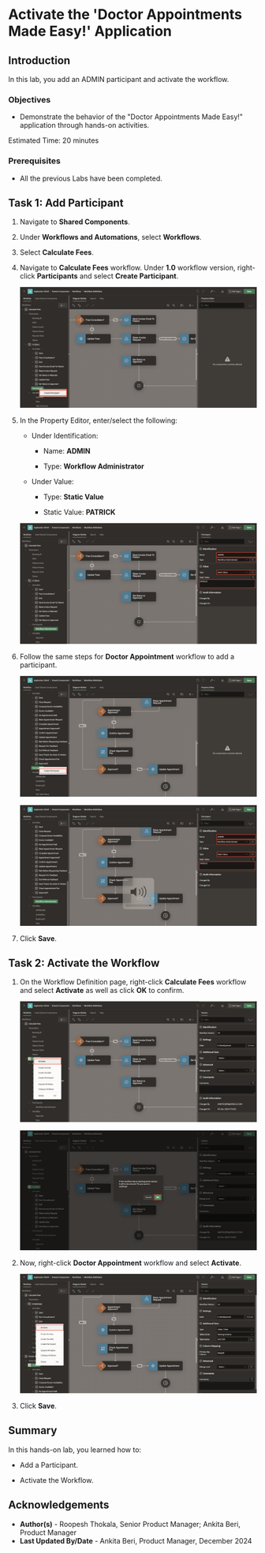 # Activate the 'Doctor Appointments Made Easy!' Application

## Introduction

In this lab, you add an ADMIN participant and activate the workflow.

### Objectives

- Demonstrate the behavior of the "Doctor Appointments Made Easy!" application through hands-on activities.

Estimated Time: 20 minutes

### Prerequisites

- All the previous Labs have been completed.

## Task 1: Add Participant

1. Navigate to **Shared Components**.

2. Under **Workflows and Automations**, select **Workflows**.

3. Select **Calculate Fees**.

4. Navigate to **Calculate Fees** workflow. Under **1.0** workflow version, right-click **Participants** and select **Create Participant**.

    ![wait for feedback](./images/create-participant.png " ")

5. In the Property Editor, enter/select the following:

    - Under Identification:

        - Name: **ADMIN**

        - Type: **Workflow Administrator**

    - Under Value:

        - Type: **Static Value**

        - Static Value: **PATRICK**

    ![wait for feedback](./images/workflow-admin.png " ")

6. Follow the same steps for **Doctor Appointment** workflow to add a participant.

    ![wait for feedback](./images/create-part.png " ")

    ![wait for feedback](./images/workflow-admin2.png " ")

7. Click **Save**.

## Task 2: Activate the Workflow

1. On the Workflow Definition page, right-click **Calculate Fees** workflow and select **Activate** as well as click **OK** to confirm.

    ![wait for feedback](./images/activate-cal.png " ")

    ![wait for feedback](./images/activate-confirm.png " ")

2. Now, right-click **Doctor Appointment** workflow and select **Activate**.

    ![wait for feedback](./images/activate-doc.png " ")

3. Click **Save**.

## Summary

In this hands-on lab, you learned how to:

- Add a Participant.

- Activate the Workflow.

## Acknowledgements

- **Author(s)** - Roopesh Thokala, Senior Product Manager; Ankita Beri, Product Manager
- **Last Updated By/Date** - Ankita Beri, Product Manager, December 2024
